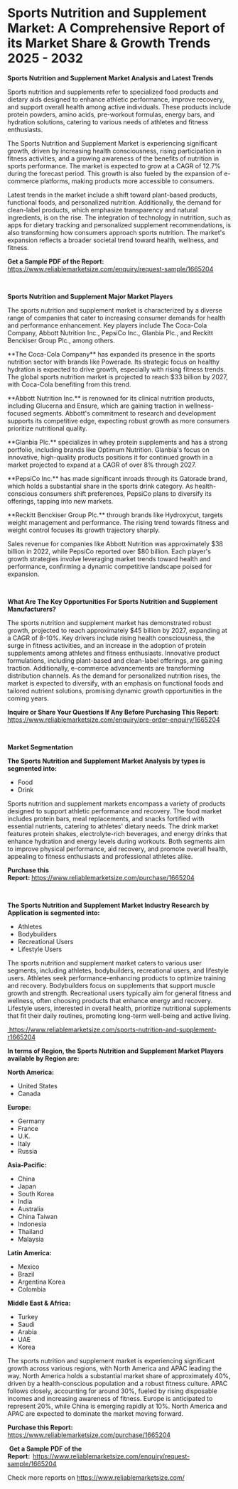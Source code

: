 <p><h1>Sports Nutrition and Supplement Market: A Comprehensive Report of its Market Share & Growth Trends 2025 - 2032</h1></p><p><strong>Sports Nutrition and Supplement Market Analysis and Latest Trends</strong></p>
<p><p>Sports nutrition and supplements refer to specialized food products and dietary aids designed to enhance athletic performance, improve recovery, and support overall health among active individuals. These products include protein powders, amino acids, pre-workout formulas, energy bars, and hydration solutions, catering to various needs of athletes and fitness enthusiasts.</p><p>The Sports Nutrition and Supplement Market is experiencing significant growth, driven by increasing health consciousness, rising participation in fitness activities, and a growing awareness of the benefits of nutrition in sports performance. The market is expected to grow at a CAGR of 12.7% during the forecast period. This growth is also fueled by the expansion of e-commerce platforms, making products more accessible to consumers. </p><p>Latest trends in the market include a shift toward plant-based products, functional foods, and personalized nutrition. Additionally, the demand for clean-label products, which emphasize transparency and natural ingredients, is on the rise. The integration of technology in nutrition, such as apps for dietary tracking and personalized supplement recommendations, is also transforming how consumers approach sports nutrition. The market's expansion reflects a broader societal trend toward health, wellness, and fitness.</p></p>
<p><strong>Get a Sample PDF of the Report:&nbsp;</strong> <a href="https://www.reliablemarketsize.com/enquiry/request-sample/1665204?utm_campaign=1197&utm_medium=2&utm_source=Github&utm_content=ia&utm_term=08032025&utm_id=sports-nutrition-and-supplement">https://www.reliablemarketsize.com/enquiry/request-sample/1665204</a></p>
<p>&nbsp;</p>
<p><strong>Sports Nutrition and Supplement Major Market Players</strong></p>
<p><p>The sports nutrition and supplement market is characterized by a diverse range of companies that cater to increasing consumer demands for health and performance enhancement. Key players include The Coca-Cola Company, Abbott Nutrition Inc., PepsiCo Inc., Glanbia Plc., and Reckitt Benckiser Group Plc., among others.</p><p>**The Coca-Cola Company** has expanded its presence in the sports nutrition sector with brands like Powerade. Its strategic focus on healthy hydration is expected to drive growth, especially with rising fitness trends. The global sports nutrition market is projected to reach $33 billion by 2027, with Coca-Cola benefiting from this trend.</p><p>**Abbott Nutrition Inc.** is renowned for its clinical nutrition products, including Glucerna and Ensure, which are gaining traction in wellness-focused segments. Abbott's commitment to research and development supports its competitive edge, expecting robust growth as more consumers prioritize nutritional quality.</p><p>**Glanbia Plc.** specializes in whey protein supplements and has a strong portfolio, including brands like Optimum Nutrition. Glanbia's focus on innovative, high-quality products positions it for continued growth in a market projected to expand at a CAGR of over 8% through 2027.</p><p>**PepsiCo Inc.** has made significant inroads through its Gatorade brand, which holds a substantial share in the sports drink category. As health-conscious consumers shift preferences, PepsiCo plans to diversify its offerings, tapping into new markets.</p><p>**Reckitt Benckiser Group Plc.** through brands like Hydroxycut, targets weight management and performance. The rising trend towards fitness and weight control focuses its growth trajectory sharply.</p><p>Sales revenue for companies like Abbott Nutrition was approximately $38 billion in 2022, while PepsiCo reported over $80 billion. Each player's growth strategies involve leveraging market trends toward health and performance, confirming a dynamic competitive landscape poised for expansion.</p></p>
<p>&nbsp;</p>
<p><strong>What Are The Key Opportunities For Sports Nutrition and Supplement Manufacturers?</strong></p>
<p><p>The sports nutrition and supplement market has demonstrated robust growth, projected to reach approximately $45 billion by 2027, expanding at a CAGR of 8-10%. Key drivers include rising health consciousness, the surge in fitness activities, and an increase in the adoption of protein supplements among athletes and fitness enthusiasts. Innovative product formulations, including plant-based and clean-label offerings, are gaining traction. Additionally, e-commerce advancements are transforming distribution channels. As the demand for personalized nutrition rises, the market is expected to diversify, with an emphasis on functional foods and tailored nutrient solutions, promising dynamic growth opportunities in the coming years.</p></p>
<p><strong>Inquire or Share Your Questions If Any Before Purchasing This Report:</strong> <a href="https://www.reliablemarketsize.com/enquiry/pre-order-enquiry/1665204?utm_campaign=1197&utm_medium=2&utm_source=Github&utm_content=ia&utm_term=08032025&utm_id=sports-nutrition-and-supplement">https://www.reliablemarketsize.com/enquiry/pre-order-enquiry/1665204</a></p>
<p>&nbsp;</p>
<p><strong>Market Segmentation</strong></p>
<p><strong>The Sports Nutrition and Supplement Market Analysis by types is segmented into:</strong></p>
<p><ul><li>Food</li><li>Drink</li></ul></p>
<p><p>Sports nutrition and supplement markets encompass a variety of products designed to support athletic performance and recovery. The food market includes protein bars, meal replacements, and snacks fortified with essential nutrients, catering to athletes' dietary needs. The drink market features protein shakes, electrolyte-rich beverages, and energy drinks that enhance hydration and energy levels during workouts. Both segments aim to improve physical performance, aid recovery, and promote overall health, appealing to fitness enthusiasts and professional athletes alike.</p></p>
<p><strong>Purchase this Report:&nbsp;</strong><a href="https://www.reliablemarketsize.com/purchase/1665204?utm_campaign=1197&utm_medium=2&utm_source=Github&utm_content=ia&utm_term=08032025&utm_id=sports-nutrition-and-supplement">https://www.reliablemarketsize.com/purchase/1665204</a></p>
<p>&nbsp;</p>
<p><strong>The Sports Nutrition and Supplement Market Industry Research by Application is segmented into:</strong></p>
<p><ul><li>Athletes</li><li>Bodybuilders</li><li>Recreational Users</li><li>Lifestyle Users</li></ul></p>
<p><p>The sports nutrition and supplement market caters to various user segments, including athletes, bodybuilders, recreational users, and lifestyle users. Athletes seek performance-enhancing products to optimize training and recovery. Bodybuilders focus on supplements that support muscle growth and strength. Recreational users typically aim for general fitness and wellness, often choosing products that enhance energy and recovery. Lifestyle users, interested in overall health, prioritize nutritional supplements that fit their daily routines, promoting long-term well-being and active living.</p></p>
<p><a href="https://www.reliablemarketsize.com/sports-nutrition-and-supplement-r1665204?utm_campaign=1197&utm_medium=2&utm_source=Github&utm_content=ia&utm_term=08032025&utm_id=sports-nutrition-and-supplement">&nbsp;https://www.reliablemarketsize.com/sports-nutrition-and-supplement-r1665204</a></p>
<p><strong>In terms of Region, the Sports Nutrition and Supplement Market Players available by Region are:</strong></p>
<p>
    <p> <strong> North America: </strong>
        <ul>
            <li>United States</li>
            <li>Canada</li>
        </ul>
        </p> 
    <p> <strong> Europe: </strong>
        <ul>
            <li>Germany</li>
            <li>France</li>
            <li>U.K.</li>
            <li>Italy</li>
            <li>Russia</li>
        </ul>
        </p> 
    <p> <strong> Asia-Pacific: </strong>
        <ul>
            <li>China</li>
            <li>Japan</li>
            <li>South Korea</li>
            <li>India</li>
            <li>Australia</li>
            <li>China Taiwan</li>
            <li>Indonesia</li>
            <li>Thailand</li>
            <li>Malaysia</li>
        </ul>
        </p> 
    <p> <strong> Latin America: </strong>
        <ul>
            <li>Mexico</li>
            <li>Brazil</li>
            <li>Argentina Korea</li>
            <li>Colombia</li>
        </ul>
        </p> 
    <p> <strong> Middle East & Africa: </strong>
        <ul>
            <li>Turkey</li>
            <li>Saudi</li>
            <li>Arabia</li>
            <li>UAE</li>
            <li>Korea</li>
        </ul>
    </p>
    </p>
<p><p>The sports nutrition and supplement market is experiencing significant growth across various regions, with North America and APAC leading the way. North America holds a substantial market share of approximately 40%, driven by a health-conscious population and a robust fitness culture. APAC follows closely, accounting for around 30%, fueled by rising disposable incomes and increasing awareness of fitness. Europe is anticipated to represent 20%, while China is emerging rapidly at 10%. North America and APAC are expected to dominate the market moving forward.</p></p>
<p><strong>Purchase this Report: </strong><a href="https://www.reliablemarketsize.com/purchase/1665204?utm_campaign=1197&utm_medium=2&utm_source=Github&utm_content=ia&utm_term=08032025&utm_id=sports-nutrition-and-supplement">https://www.reliablemarketsize.com/purchase/1665204</a></p>
<p>&nbsp;<strong>Get a Sample PDF of the Report:&nbsp;&nbsp;</strong><a href="https://www.reliablemarketsize.com/enquiry/request-sample/1665204?utm_campaign=1197&utm_medium=2&utm_source=Github&utm_content=ia&utm_term=08032025&utm_id=sports-nutrition-and-supplement">https://www.reliablemarketsize.com/enquiry/request-sample/1665204</a></p>
<p><strong></strong></p>
<p>Check more reports on <a href="https://www.reliablemarketsize.com/?utm_campaign=1197&utm_medium=2&utm_source=Github&utm_content=ia&utm_term=08032025&utm_id=sports-nutrition-and-supplement">https://www.reliablemarketsize.com/</a></p>
